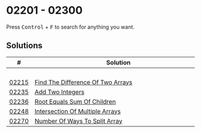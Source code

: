 # 02201 - 02300

Press <kbd>Control</kbd> + <kbd>F</kbd> to search for anything you want.

## Solutions
| # | Solution | Topic | Difficulty |
| --- | --- | --- | --- |
| | &emsp;&emsp;&emsp;&emsp;&emsp;&emsp;&emsp;&emsp;&emsp;&emsp;&emsp;&emsp;&emsp;&emsp;&emsp;&emsp;&emsp;&emsp;&emsp;&emsp;&emsp;&emsp;&emsp;&emsp;&emsp;&emsp;&emsp;&emsp; | &emsp;&emsp;&emsp;&emsp;&emsp;&emsp;&emsp;&emsp;&emsp;&emsp; | |  
| [02215](https://leetcode.com/problems/find-the-difference-of-two-arrays/) | [Find The Difference Of Two Arrays](02215-find-the-difference-of-two-arrays.cpp) | `Hashmap` | Easy |  
| [02235](https://leetcode.com/problems/add-two-integers/) | [Add Two Integers](02235-add-two-integers.cpp) | `Math` | Easy |  
| [02236](https://leetcode.com/problems/root-equals-sum-of-children/) | [Root Equals Sum Of Children](02236-root-equals-sum-of-children.cpp) | `Tree` | Easy |  
| [02248](https://leetcode.com/problems/intersection-of-multiple-arrays/) | [Intersection Of Multiple Arrays](02248-intersection-of-multiple-arrays.cpp) | `Hashmap` | Easy |  
| [02270](https://leetcode.com/problems/number-of-ways-to-split-array/) | [Number Of Ways To Split Array](02270-number-of-ways-to-split-array.cpp) | `Prefix-Sum` | Medium |  